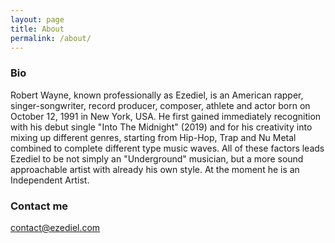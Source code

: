 ```yaml
---
layout: page
title: About
permalink: /about/
---
```


### Bio

Robert Wayne, known professionally as Ezediel, is an American rapper, singer-songwriter, record producer, composer, athlete and actor born on October 12, 1991 in New York, USA. He first gained immediately recognition with his debut single "Into The Midnight" (2019) and for his creativity into mixing up different genres, starting from Hip-Hop, Trap and Nu Metal combined to complete different type music waves. All of these factors leads Ezediel to be not simply an "Underground" musician, but a more sound approachable artist with already his own style. At the moment he is an Independent Artist.

### Contact me

[contact@ezediel.com](mailto:email@domain.com)
